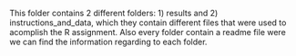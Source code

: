 
This folder contains 2 different folders: 1) results and 2) instructions_and_data, which they contain different files that were used to acomplish the R assignment. Also every folder contain a readme file were we can find the information regarding to each folder.
